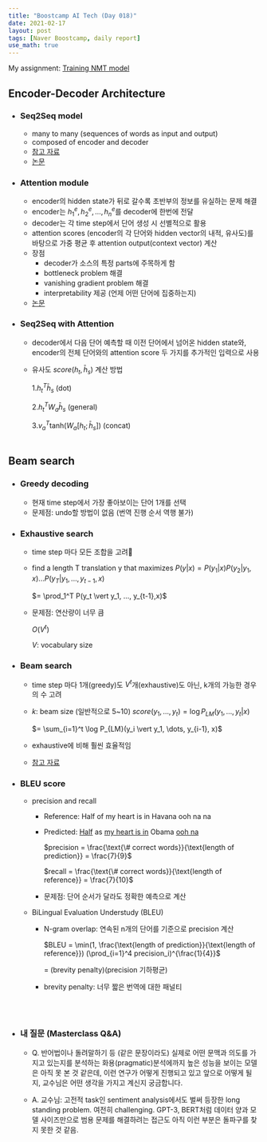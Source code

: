 ```yaml
---
title: "Boostcamp AI Tech (Day 018)"
date: 2021-02-17
layout: post
tags: [Naver Boostcamp, daily report]
use_math: true
---
```


My assignment: [Training NMT model](https://colab.research.google.com/drive/1-mtmPui28nzZl6DfWNAZ_0HqKnzX6BmG?usp=sharing)

## Encoder-Decoder Architecture
* ### Seq2Seq model
    * many to many (sequences of words as input and output)
    * composed of encoder and decoder
    * [참고 자료](https://google.github.io/seq2seq/)
    * [논문](https://arxiv.org/abs/1409.3215)
* ### Attention module
    * encoder의 hidden state가 뒤로 갈수록 초반부의 정보를 유실하는 문제 해결
    * encoder는 $h_1^e, h_2^e, \dots, h_n^e$를 decoder에 한번에 전달
    * decoder는 각 time step에서 단어 생성 시 선별적으로 활용
    * attention scores (encoder의 각 단어와 hidden vector의 내적, 유사도)를 바탕으로 가중 평균 후 attention output(context vector) 계산
    * 장점
        * decoder가 소스의 특정 parts에 주목하게 함
        * bottleneck problem 해결
        * vanishing gradient problem 해결
        * interpretability 제공 (언제 어떤 단어에 집중하는지)
    * [논문](https://arxiv.org/abs/1508.04025)
* ### Seq2Seq with Attention
    * decoder에서 다음 단어 예측할 때 이전 단어에서 넘어온 hidden state와, encoder의 전체 단어와의 attention score 두 가지를 추가적인 입력으로 사용
    * 유사도 $score(h_t, \bar h_s)$ 계산 방법
    
        $1. h_t^T \bar h_s  \text{ (dot)}$

        $2. h_t^T W_a \bar h_s \text{ (general)}$

        $3. v_a^T \text{tanh} (W_a[h_t; \bar h_s]) \text{ (concat)}$
<br><br>

## Beam search
* ### Greedy decoding
    * 현재 time step에서 가장 좋아보이는 단어 1개를 선택
    * 문제점: undo할 방법이 없음 (번역 진행 순서 역행 불가)
* ### Exhaustive search
    * time step 마다 모든 조합을 고려
    * find a length T translation y that maximizes
        $P(y \vert x) = P(y_1 \vert x)P(y_2 \vert y_1 ,x) ... P(y_T \vert y_1, ..., y_{t-1},x)$
        
        $= \prod_1^T P(y_t \vert y_1, ..., y_{t-1},x)$
    * 문제점: 연산량이 너무 큼
    
        $O(V^t)$
        
        $V$: vocabulary size
* ### Beam search
    * time step 마다 1개(greedy)도 $V^t$개(exhaustive)도 아닌, k개의 가능한 경우의 수 고려
    * $k$: beam size (일반적으로 5~10)
        $score(y_1, \dots, y_t) = \log P_{LM}(y_1, \dots, y_t \vert x)$
        
        $= \sum_{i=1}^t \log P_{LM}(y_i \vert y_1, \dots, y_{i-1}, x)$
    * exhaustive에 비해 훨씬 효율적임
    * [참고 자료](https://web.stanford.edu/class/cs224n/slides/cs224n-2019-lecture08-nmt.pdf)

* ### BLEU score
    * precision and recall
        * Reference: Half of my heart is in Havana ooh na na
        * Predicted: <ins>Half</ins> as <ins>my heart is in</ins> Obama <ins>ooh na</ins>

            $precision = \frac{\text{\# correct words}}{\text{length of prediction}} = \frac{7}{9}$
            
            $recall = \frac{\text{\# correct words}}{\text{length of reference}} = \frac{7}{10}$

        * 문제점: 단어 순서가 달라도 정확한 예측으로 계산
    * BiLingual Evaluation Understudy (BLEU)
        * N-gram overlap: 연속된 n개의 단어를 기준으로 precision 계산

            $BLEU = \min(1, \frac{\text{length of prediction}}{\text{length of reference}}) (\prod_{i=1}^4 precision_i)^{\frac{1}{4}}$

            = (brevity penalty)(precision 기하평균)
        * brevity penalty: 너무 짧은 번역에 대한 패널티

<br><br>

* ### 내 질문 (Masterclass Q&A)
    * Q. 반어법이나 돌려말하기 등 (같은 문장이라도) 실제로 어떤 문맥과 의도를 가지고 있는지를 분석하는 화용(pragmatic)분석에까지 높은 성능을 보이는 모델은 아직 못 본 것 같은데, 이런 연구가 어떻게 진행되고 있고 앞으로 어떻게 될지, 교수님은 어떤 생각을 가지고 계신지 궁금합니다.
    
    * A. 교수님: 고전적 task인 sentiment analysis에서도 벌써 등장한 long standing problem. 여전히 challenging. GPT-3, BERT처럼 데이터 양과 모델 사이즈만으로 범용 문제를 해결하려는 접근도 아직 이런 부분은 돌파구를 찾지 못한 것 같음.
<br><br>